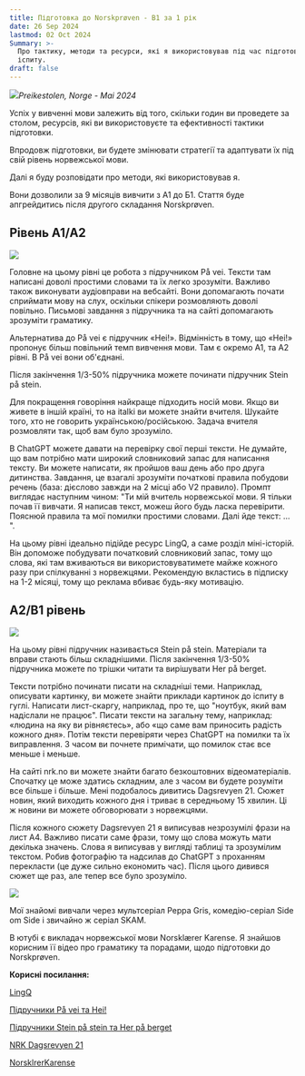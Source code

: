 ```yaml
---
title: Підготовка до Norskprøven - B1 за 1 рік
date: 26 Sep 2024
lastmod: 02 Oct 2024
Summary: >-
  Про тактику, методи та ресурси, які я використовував під час підготовки до
  іспиту.
draft: false
---
```


![](/img/norskproven-preparing/prikestolen-may-2024.webp)*Preikestolen, Norge - Mai 2024*

Успіх у вивченні мови залежить від того, скільки годин ви проведете за столом, ресурсів, які ви використовуєте та ефективності тактики підготовки.

Впродовж підготовки, ви будете змінювати стратегії та адаптувати їх під свій рівень норвежської мови.

Далі я буду розповідати про методи, які використовував я.

Вони дозволили за 9 місяців вивчити з А1 до Б1. Стаття буде апгрейдитись після другого складання Norskprøven.

## Рівень А1/А2

![](/img/norskproven-preparing/photo_2024-10-05_17-26-20.jpg)

Головне на цьому рівні це робота з підручником På vei. Тексти там написані доволі простими словами та їх легко зрозуміти. Важливо також виконувати аудіовправи на вебсайті.  Вони допомагають почати сприймати мову на слух, оскільки спікери розмовляють доволі повільно. Письмові завдання з підручника та на сайті допомагають зрозуміти граматику.

Альтернатива до På vei є підручник «Hei!». Відмінність в тому, що «Hei!» пропонує більш повільний темп вивчення мови. Там є окремо А1, та А2 рівні. В På vei вони об'єднані.

Після закінчення 1/3-50% підручника можете починати підручник Stein på stein.

Для покращення говоріння найкраще підходить носій мови. Якщо ви живете в іншій країні, то на italki ви можете знайти вчителя. Шукайте того, хто не говорить українською/російською. Задача вчителя розмовляти так, щоб вам було зрозуміло.

В ChatGPT можете давати на перевірку свої перші тексти. Не думайте, що вам потрібно мати широкий словниковий запас для написання тексту. Ви можете написати, як пройшов ваш день або про друга дитинства. Завдання, це взагалі зрозуміти початкові правила побудови речень (база: дієслово завжди на 2 місці або V2 правило). Промпт виглядає наступним чином: "Ти мій вчитель норвежської мови. Я тільки почав її вивчати. Я написав текст, можеш його будь ласка перевірити. Пояснюй правила та мої помилки простими словами. Далі йде текст: ... ".

На цьому рівні ідеально підійде ресурс LingQ, а саме розділ міні-історій. Він допоможе побудувати початковий словниковий запас, тому що слова, які там вживаються ви використовуватимете майже кожного разу при спілкуванні з норвежцями. Рекомендую вкластись в підписку на 1-2 місяці, тому що реклама вбиває будь-яку мотивацію.

## A2/B1 рівень

![](/img/norskproven-preparing/photo_2024-10-05_17-26-21.jpg)

На цьому рівні підручник називається Stein på stein. Матеріали та вправи стають більш складнішими. Після закінчення 1/3-50% підручника можете по трішки читати та вирішувати Her på berget.

Тексти потрібно починати писати на складніші теми. Наприклад, описувати картинку, ви можете знайти приклади картинок до іспиту в гуглі. Написати лист-скаргу, наприклад, про те, що "ноутбук, який вам надіслали не працює". Писати тексти на загальну тему, наприклад: «людина на яку ви рівняєтесь», або «що саме вам приносить радість кожного дня». Потім тексти перевіряти через ChatGPT на помилки та їх виправлення. З часом ви почнете примічати, що помилок стає все меньше і меньше.

На сайті nrk.no ви можете знайти багато безкоштовних відеоматеріалів. Спочатку це може здатись складним, але з часом ви будете розуміти все більше і більше. Мені подобалось дивитись Dagsrevyen 21. Сюжет новин, який виходить кожного дня і триває в середньому 15 хвилин. Ці ж новини ви можете обговорювати з норвежцями.

Після кожного сюжету Dagsrevyen 21 я виписував незрозумілі фрази на лист А4. Важливо писати саме фрази, тому що слова можуть мати декілька значень. Слова я виписував у вигляді таблиці та зрозумілим текстом. Робив фотографію та надсилав до ChatGPT з проханням перекласти (це дуже сильно економить час). Після цього дивився сюжет ще раз, але тепер все було зрозуміло. 

![](/img/norskproven-preparing/photo_2024-10-05_17-52-04.jpg)

Мої знайомі вивчали через мультсеріал Peppa Gris, комедію-серіал Side om Side і звичайно ж серіал SKAM.

В ютубі є викладач норвежської мови Norsklærer Karense. Я знайшов корисним її відео про граматику та порадами, щодо підготовки до Norskprøven.

**Корисні посилання:**

[LingQ](https://www.lingq.com/)

[Підручники På vei та Hei!](https://utdanning.cappelendamm.no/norsk-som-andresprak/norsk-for-nybegynnere-a1-a2)

[Підручники Stein på stein та Her på berget](https://utdanning.cappelendamm.no/norsk-som-andresprak/norsk-for-viderekomne-b1-c1)

[NRK Dagsrevyen 21](https://tv.nrk.no/serie/dagsrevyen-21)

[NorsklrerKarense](https://www.youtube.com/@NorsklrerKarense)
